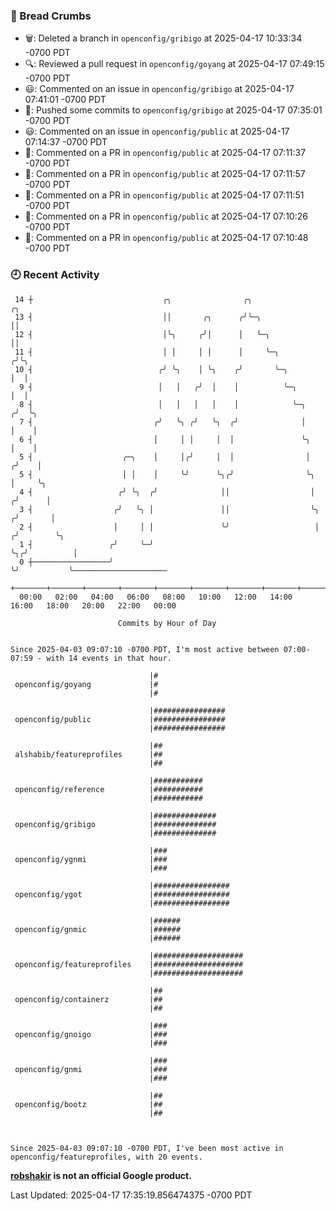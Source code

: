 ### 🍞 Bread Crumbs

 * 🗑: Deleted a branch in `openconfig/gribigo` at 2025-04-17 10:33:34 -0700 PDT
 * 🔍: Reviewed a pull request in  `openconfig/goyang` at 2025-04-17 07:49:15 -0700 PDT
 * 😃: Commented on an issue in `openconfig/gribigo` at 2025-04-17 07:41:01 -0700 PDT
 * 🚢: Pushed some commits to `openconfig/gribigo` at 2025-04-17 07:35:01 -0700 PDT
 * 😃: Commented on an issue in `openconfig/public` at 2025-04-17 07:14:37 -0700 PDT
 * 💬: Commented on a PR in  `openconfig/public` at 2025-04-17 07:11:37 -0700 PDT
 * 💬: Commented on a PR in  `openconfig/public` at 2025-04-17 07:11:57 -0700 PDT
 * 💬: Commented on a PR in  `openconfig/public` at 2025-04-17 07:11:51 -0700 PDT
 * 💬: Commented on a PR in  `openconfig/public` at 2025-04-17 07:10:26 -0700 PDT
 * 💬: Commented on a PR in  `openconfig/public` at 2025-04-17 07:10:48 -0700 PDT

### 🕘 Recent Activity
```
 14 ┼                             ╭╮                ╭╮                       ╭╮
 13 ┤                             ││       ╭╮      ╭╯╰─╮                     ││
 12 ┤                             │╰╮     ╭╯│      │   ╰─╮                   ││
 11 ┤                             │ │     │ │      │     ╰─╮                ╭╯╰╮
 10 ┤                            ╭╯ ╰╮    │ ╰╮    ╭╯       ╰─╮              │  │
  9 ┤                            │   │   ╭╯  │    │          ╰─╮            │  │
  8 ┤                            │   │   │   │    │            ╰─╮         ╭╯  ╰╮
  7 ┤                           ╭╯   ╰╮ ╭╯   ╰╮  ╭╯              │         │    │
  6 ┤                           │     │ │     │  │               ╰╮        │    │
  5 ┤                    ╭─╮    │     │╭╯     │  │                │       ╭╯    │
  5 ┤                    │ │    │     ╰╯      ╰╮╭╯                ╰╮      │     ╰╮
  4 ┤                   ╭╯ ╰╮  ╭╯              ││                  │     ╭╯      │
  3 ┤                  ╭╯   ╰╮ │               ││                  ╰╮   ╭╯       │
  2 ┤                  │     │ │               ╰╯                   │  ╭╯        ╰╮
  1 ┤                 ╭╯     ╰─╯                                    ╰╮╭╯          │
  0 ┼─────────────────╯                                              ╰╯           ╰─────────────────────
    +───────+───────+───────+───────+───────+───────+───────+───────+───────+───────+───────+───────+────
  00:00   02:00   04:00   06:00   08:00   10:00   12:00   14:00   16:00   18:00   20:00   22:00   00:00   

						Commits by Hour of Day


Since 2025-04-03 09:07:10 -0700 PDT, I'm most active between 07:00-07:59 - with 14 events in that hour.

```



```
                               |#
 openconfig/goyang             |#
                               |#

                               |################
 openconfig/public             |################
                               |################

                               |##
 alshabib/featureprofiles      |##
                               |##

                               |###########
 openconfig/reference          |###########
                               |###########

                               |##############
 openconfig/gribigo            |##############
                               |##############

                               |###
 openconfig/ygnmi              |###
                               |###

                               |#################
 openconfig/ygot               |#################
                               |#################

                               |######
 openconfig/gnmic              |######
                               |######

                               |####################
 openconfig/featureprofiles    |####################
                               |####################

                               |##
 openconfig/containerz         |##
                               |##

                               |###
 openconfig/gnoigo             |###
                               |###

                               |###
 openconfig/gnmi               |###
                               |###

                               |##
 openconfig/bootz              |##
                               |##



Since 2025-04-03 09:07:10 -0700 PDT, I've been most active in openconfig/featureprofiles, with 20 events.

```
**[robshakir](mailto:robjs@google.com) is not an official Google product.**  


Last Updated: 2025-04-17 17:35:19.856474375 -0700 PDT
